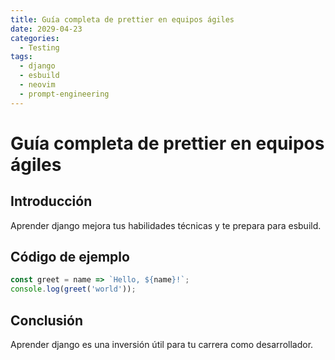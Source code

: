 ```yaml
---
title: Guía completa de prettier en equipos ágiles
date: 2029-04-23
categories:
  - Testing
tags:
  - django
  - esbuild
  - neovim
  - prompt-engineering
---
```


# Guía completa de prettier en equipos ágiles

## Introducción

Aprender django mejora tus habilidades técnicas y te prepara para esbuild.

## Código de ejemplo

```javascript
const greet = name => `Hello, ${name}!`;
console.log(greet('world'));
```

## Conclusión

Aprender django es una inversión útil para tu carrera como desarrollador.